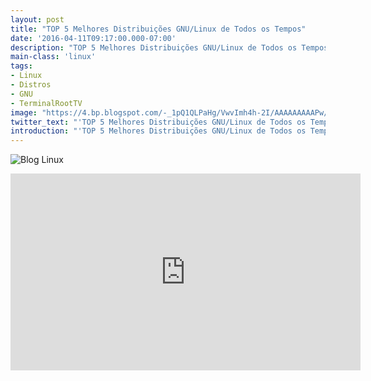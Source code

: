```yaml
---
layout: post
title: "TOP 5 Melhores Distribuições GNU/Linux de Todos os Tempos"
date: '2016-04-11T09:17:00.000-07:00'
description: "TOP 5 Melhores Distribuições GNU/Linux de Todos os Tempos"
main-class: 'linux'
tags:
- Linux
- Distros
- GNU
- TerminalRootTV
image: "https://4.bp.blogspot.com/-_1pQ1QLPaHg/VwvImh4h-2I/AAAAAAAAAPw/zmM96-t0SE80F53SLdaNTS8-sR1FKezcA/s72-c/TOP%2B5%2BMelhores%2BDistribui%25C3%25A7%25C3%25B5es%2BLinux%2Bde%2BTodos%2Bos%2BTempos.jpg"
twitter_text: "'TOP 5 Melhores Distribuições GNU/Linux de Todos os Tempos'"
introduction: "'TOP 5 Melhores Distribuições GNU/Linux de Todos os Tempos'"
---
```

![Blog Linux](https://4.bp.blogspot.com/-_1pQ1QLPaHg/VwvImh4h-2I/AAAAAAAAAPw/zmM96-t0SE80F53SLdaNTS8-sR1FKezcA/s320/TOP%2B5%2BMelhores%2BDistribui%25C3%25A7%25C3%25B5es%2BLinux%2Bde%2BTodos%2Bos%2BTempos.jpg "Blog Linux")
<iframe allowfullscreen="" frameborder="0" height="315" src="https://www.youtube.com/embed/S01BQrTOHn8" width="560"><iframe>
